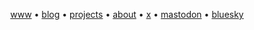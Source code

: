 <p align="center">
  <a href="https://azat.io">www</a> •
  <a href="https://azat.io/en/blog">blog</a> •
  <a href="https://azat.io/en/projects">projects</a> •
  <a href="https://azat.io/en/about">about</a> •
  <a href="https://x.com/azat_io_en">x</a> •
  <a href="https://mastodon.social/@azat_io">mastodon</a> •
  <a href="https://bsky.app/profile/azat.io">bluesky</a>
</p>
